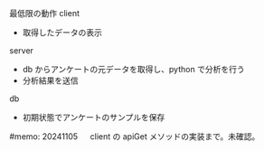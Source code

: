 最低限の動作
client

- 取得したデータの表示

server

- db からアンケートの元データを取得し、python で分析を行う
- 分析結果を送信

db

- 初期状態でアンケートのサンプルを保存

#memo: 20241105 　 client の apiGet メソッドの実装まで。未確認。
